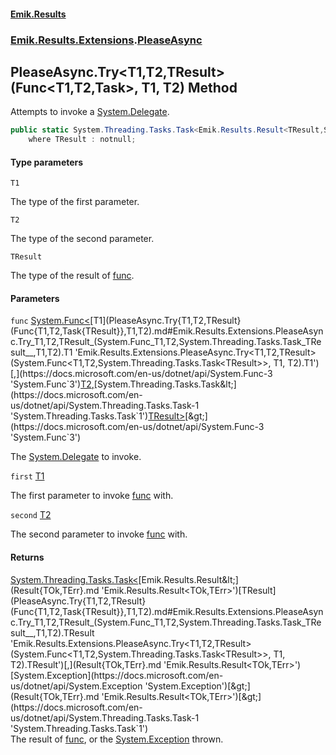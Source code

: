 #### [Emik.Results](index.md 'index')
### [Emik.Results.Extensions](Emik.Results.Extensions.md 'Emik.Results.Extensions').[PleaseAsync](PleaseAsync.md 'Emik.Results.Extensions.PleaseAsync')

## PleaseAsync.Try<T1,T2,TResult>(Func<T1,T2,Task<TResult>>, T1, T2) Method

Attempts to invoke a [System.Delegate](https://docs.microsoft.com/en-us/dotnet/api/System.Delegate 'System.Delegate').

```csharp
public static System.Threading.Tasks.Task<Emik.Results.Result<TResult,System.Exception>> Try<T1,T2,TResult>(System.Func<T1,T2,System.Threading.Tasks.Task<TResult>> func, T1 first, T2 second)
    where TResult : notnull;
```
#### Type parameters

<a name='Emik.Results.Extensions.PleaseAsync.Try_T1,T2,TResult_(System.Func_T1,T2,System.Threading.Tasks.Task_TResult__,T1,T2).T1'></a>

`T1`

The type of the first parameter.

<a name='Emik.Results.Extensions.PleaseAsync.Try_T1,T2,TResult_(System.Func_T1,T2,System.Threading.Tasks.Task_TResult__,T1,T2).T2'></a>

`T2`

The type of the second parameter.

<a name='Emik.Results.Extensions.PleaseAsync.Try_T1,T2,TResult_(System.Func_T1,T2,System.Threading.Tasks.Task_TResult__,T1,T2).TResult'></a>

`TResult`

The type of the result of [func](PleaseAsync.Try{T1,T2,TResult}(Func{T1,T2,Task{TResult}},T1,T2).md#Emik.Results.Extensions.PleaseAsync.Try_T1,T2,TResult_(System.Func_T1,T2,System.Threading.Tasks.Task_TResult__,T1,T2).func 'Emik.Results.Extensions.PleaseAsync.Try<T1,T2,TResult>(System.Func<T1,T2,System.Threading.Tasks.Task<TResult>>, T1, T2).func').
#### Parameters

<a name='Emik.Results.Extensions.PleaseAsync.Try_T1,T2,TResult_(System.Func_T1,T2,System.Threading.Tasks.Task_TResult__,T1,T2).func'></a>

`func` [System.Func&lt;](https://docs.microsoft.com/en-us/dotnet/api/System.Func-3 'System.Func`3')[T1](PleaseAsync.Try{T1,T2,TResult}(Func{T1,T2,Task{TResult}},T1,T2).md#Emik.Results.Extensions.PleaseAsync.Try_T1,T2,TResult_(System.Func_T1,T2,System.Threading.Tasks.Task_TResult__,T1,T2).T1 'Emik.Results.Extensions.PleaseAsync.Try<T1,T2,TResult>(System.Func<T1,T2,System.Threading.Tasks.Task<TResult>>, T1, T2).T1')[,](https://docs.microsoft.com/en-us/dotnet/api/System.Func-3 'System.Func`3')[T2](PleaseAsync.Try{T1,T2,TResult}(Func{T1,T2,Task{TResult}},T1,T2).md#Emik.Results.Extensions.PleaseAsync.Try_T1,T2,TResult_(System.Func_T1,T2,System.Threading.Tasks.Task_TResult__,T1,T2).T2 'Emik.Results.Extensions.PleaseAsync.Try<T1,T2,TResult>(System.Func<T1,T2,System.Threading.Tasks.Task<TResult>>, T1, T2).T2')[,](https://docs.microsoft.com/en-us/dotnet/api/System.Func-3 'System.Func`3')[System.Threading.Tasks.Task&lt;](https://docs.microsoft.com/en-us/dotnet/api/System.Threading.Tasks.Task-1 'System.Threading.Tasks.Task`1')[TResult](PleaseAsync.Try{T1,T2,TResult}(Func{T1,T2,Task{TResult}},T1,T2).md#Emik.Results.Extensions.PleaseAsync.Try_T1,T2,TResult_(System.Func_T1,T2,System.Threading.Tasks.Task_TResult__,T1,T2).TResult 'Emik.Results.Extensions.PleaseAsync.Try<T1,T2,TResult>(System.Func<T1,T2,System.Threading.Tasks.Task<TResult>>, T1, T2).TResult')[&gt;](https://docs.microsoft.com/en-us/dotnet/api/System.Threading.Tasks.Task-1 'System.Threading.Tasks.Task`1')[&gt;](https://docs.microsoft.com/en-us/dotnet/api/System.Func-3 'System.Func`3')

The [System.Delegate](https://docs.microsoft.com/en-us/dotnet/api/System.Delegate 'System.Delegate') to invoke.

<a name='Emik.Results.Extensions.PleaseAsync.Try_T1,T2,TResult_(System.Func_T1,T2,System.Threading.Tasks.Task_TResult__,T1,T2).first'></a>

`first` [T1](PleaseAsync.Try{T1,T2,TResult}(Func{T1,T2,Task{TResult}},T1,T2).md#Emik.Results.Extensions.PleaseAsync.Try_T1,T2,TResult_(System.Func_T1,T2,System.Threading.Tasks.Task_TResult__,T1,T2).T1 'Emik.Results.Extensions.PleaseAsync.Try<T1,T2,TResult>(System.Func<T1,T2,System.Threading.Tasks.Task<TResult>>, T1, T2).T1')

The first parameter to invoke [func](PleaseAsync.Try{T1,T2,TResult}(Func{T1,T2,Task{TResult}},T1,T2).md#Emik.Results.Extensions.PleaseAsync.Try_T1,T2,TResult_(System.Func_T1,T2,System.Threading.Tasks.Task_TResult__,T1,T2).func 'Emik.Results.Extensions.PleaseAsync.Try<T1,T2,TResult>(System.Func<T1,T2,System.Threading.Tasks.Task<TResult>>, T1, T2).func') with.

<a name='Emik.Results.Extensions.PleaseAsync.Try_T1,T2,TResult_(System.Func_T1,T2,System.Threading.Tasks.Task_TResult__,T1,T2).second'></a>

`second` [T2](PleaseAsync.Try{T1,T2,TResult}(Func{T1,T2,Task{TResult}},T1,T2).md#Emik.Results.Extensions.PleaseAsync.Try_T1,T2,TResult_(System.Func_T1,T2,System.Threading.Tasks.Task_TResult__,T1,T2).T2 'Emik.Results.Extensions.PleaseAsync.Try<T1,T2,TResult>(System.Func<T1,T2,System.Threading.Tasks.Task<TResult>>, T1, T2).T2')

The second parameter to invoke [func](PleaseAsync.Try{T1,T2,TResult}(Func{T1,T2,Task{TResult}},T1,T2).md#Emik.Results.Extensions.PleaseAsync.Try_T1,T2,TResult_(System.Func_T1,T2,System.Threading.Tasks.Task_TResult__,T1,T2).func 'Emik.Results.Extensions.PleaseAsync.Try<T1,T2,TResult>(System.Func<T1,T2,System.Threading.Tasks.Task<TResult>>, T1, T2).func') with.

#### Returns
[System.Threading.Tasks.Task&lt;](https://docs.microsoft.com/en-us/dotnet/api/System.Threading.Tasks.Task-1 'System.Threading.Tasks.Task`1')[Emik.Results.Result&lt;](Result{TOk,TErr}.md 'Emik.Results.Result<TOk,TErr>')[TResult](PleaseAsync.Try{T1,T2,TResult}(Func{T1,T2,Task{TResult}},T1,T2).md#Emik.Results.Extensions.PleaseAsync.Try_T1,T2,TResult_(System.Func_T1,T2,System.Threading.Tasks.Task_TResult__,T1,T2).TResult 'Emik.Results.Extensions.PleaseAsync.Try<T1,T2,TResult>(System.Func<T1,T2,System.Threading.Tasks.Task<TResult>>, T1, T2).TResult')[,](Result{TOk,TErr}.md 'Emik.Results.Result<TOk,TErr>')[System.Exception](https://docs.microsoft.com/en-us/dotnet/api/System.Exception 'System.Exception')[&gt;](Result{TOk,TErr}.md 'Emik.Results.Result<TOk,TErr>')[&gt;](https://docs.microsoft.com/en-us/dotnet/api/System.Threading.Tasks.Task-1 'System.Threading.Tasks.Task`1')  
The result of [func](PleaseAsync.Try{T1,T2,TResult}(Func{T1,T2,Task{TResult}},T1,T2).md#Emik.Results.Extensions.PleaseAsync.Try_T1,T2,TResult_(System.Func_T1,T2,System.Threading.Tasks.Task_TResult__,T1,T2).func 'Emik.Results.Extensions.PleaseAsync.Try<T1,T2,TResult>(System.Func<T1,T2,System.Threading.Tasks.Task<TResult>>, T1, T2).func'), or the [System.Exception](https://docs.microsoft.com/en-us/dotnet/api/System.Exception 'System.Exception') thrown.